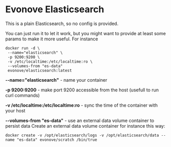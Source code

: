 # Evonove Elasticsearch

This is a plain Elasticsearch, so no config is provided.

You can just run it to let it work, but you might want to provide at least some params to make it more useful. For instance

```
docker run -d \
 --name="elasticsearch" \
 -p 9200:9200 \
 -v /etc/localtime:/etc/localtime:ro \
 --volumes-from "es-data"
 evonove/elasticsearch:latest
```

**--name="elasticsearch"** - name your container

**-p 9200:9200** - make port 9200 accessible from the host (usefull to run curl commands)

**-v /etc/localtime:/etc/localtime:ro** - sync the time of the container with your host

**--volumes-from "es-data"** - use an external data volume container to persist data
Create an external data volume container for instance this way:

```
docker create -v /opt/elasticsearch/logs -v /opt/elasticsearch/data --name "es-data" evonove/scratch /bin/true
```

